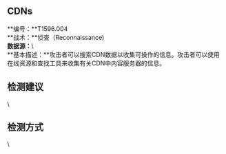 ## CDNs  
**编号：**T1596.004  
**战术：**侦查（Reconnaissance)  
**数据源：**\  
**基本描述：**攻击者可以搜索CDN数据以收集可操作的信息。攻击者可以使用在线资源和查找工具来收集有关CDN中内容服务器的信息。  
## 检测建议  
\  
## 检测方式  
\